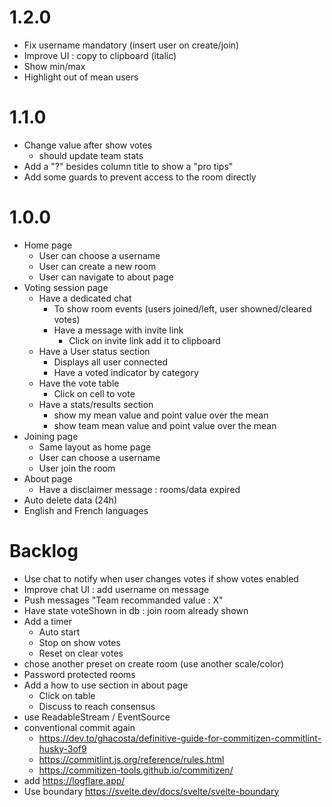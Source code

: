 # 1.2.0

- Fix username mandatory (insert user on create/join)
- Improve UI : copy to clipboard (italic)
- Show min/max
- Highlight out of mean users

# 1.1.0

- Change value after show votes
  - should update team stats
- Add a "?" besides column title to show a "pro tips"
- Add some guards to prevent access to the room directly

# 1.0.0

- Home page
  - User can choose a username
  - User can create a new room
  - User can navigate to about page
- Voting session page
  - Have a dedicated chat
    - To show room events (users joined/left, user showned/cleared votes)
    - Have a message with invite link
      - Click on invite link add it to clipboard
  - Have a User status section
    - Displays all user connected
    - Have a voted indicator by category
  - Have the vote table
    - Click on cell to vote
  - Have a stats/results section
    - show my mean value and point value over the mean
    - show team mean value and point value over the mean
- Joining page
  - Same layout as home page
  - User can choose a username
  - User join the room
- About page
  - Have a disclaimer message : rooms/data expired
- Auto delete data (24h)
- English and French languages

# Backlog

- Use chat to notify when user changes votes if show votes enabled
- Improve chat UI : add username on message
- Push messages "Team recommanded value : X"
- Have state voteShown in db : join room already shown
- Add a timer
  - Auto start
  - Stop on show votes
  - Reset on clear votes
- chose another preset on create room (use another scale/color)
- Password protected rooms
- Add a how to use section in about page
  - Click on table
  - Discuss to reach consensus
- use ReadableStream / EventSource
- conventional commit again
  - https://dev.to/ghacosta/definitive-guide-for-commitizen-commitlint-husky-3of9
  - https://commitlint.js.org/reference/rules.html
  - https://commitizen-tools.github.io/commitizen/
- add https://logflare.app/
- Use boundary https://svelte.dev/docs/svelte/svelte-boundary
